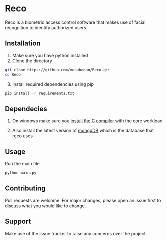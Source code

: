 # Reco

Reco is a biometric access control software that makes use of facial recognition to identify authorized users.

## Installation

1. Make sure you have python installed
2. Clone the directory

```bash
git clone https://github.com/munabedan/Reco.git
cd Reco
```
3. Install required dependencies using pip

```bash
pip install -r requirements.txt
```
## Dependecies

1. On windows make sure you [install the C compiler ](https://docs.microsoft.com/en-us/cpp/build/vscpp-step-0-installation?view=msvc-160) with the core workload

2. Also install the latest version of [mongoDB](https://www.mongodb.com/try/download/community) which is the database that reco uses

## Usage

Run the main file
```bash
python main.py
```

## Contributing
Pull requests are welcome. For major changes, please open an issue first to discuss what you would like to change.


## Support 
Make use of the issue tracker to raise any concerns over the project.
